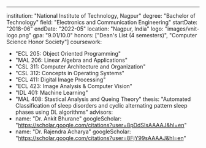 ---
institution: "National Institute of Technology, Nagpur"
degree: "Bachelor of Technology"
field: "Electronics and Communication Engineering"
startDate: "2018-06"
endDate: "2022-05"
location: "Nagpur, India"
logo: "images/vnit-logo.png"
gpa: "9.01/10.0"
honors: ["Dean's List (4 semesters)", "Computer Science Honor Society"]
coursework:
  - "ECL 205: Object Oriented Programming"
  - "MAL 206: Linear Algebra and Applications"
  - "CSL 311: Computer Architecture and Organization"
  - "CSL 312: Concepts in Operating Systems"
  - "ECL 411: Digital Image Processing"
  - "ECL 423: Image Analysis & Computer Vision"
  - "IDL 401: Machine Learning"
  - "MAL 408: Stastical Analysis and Queing Theory"
thesis: "Automated Classification of sleep disorders and cyclic alternating pattern sleep phases using DL algorithms"
advisors:
  - name: "Dr. Ankit Bhurane"
    googleScholar: "https://scholar.google.com/citations?user=8pDdSIsAAAAJ&hl=en"
  - name: "Dr. Rajendra Acharya"
    googleScholar: "https://scholar.google.com/citations?user=8FjY99sAAAAJ&hl=en"
